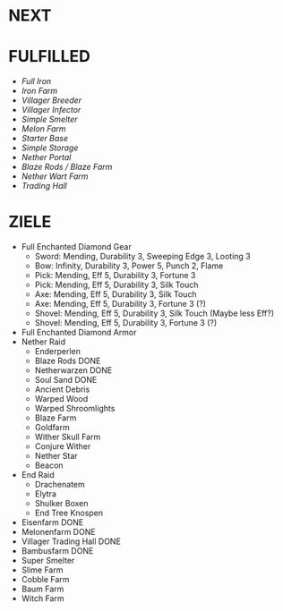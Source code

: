 # NEXT
# FULFILLED
- _Full Iron_
- _Iron Farm_
- _Villager Breeder_
- _Villager Infector_
- _Simple Smelter_
- _Melon Farm_
- _Starter Base_
- _Simple Storage_
- _Nether Portal_
- _Blaze Rods / Blaze Farm_
- _Nether Wart Farm_
-  _Trading Hall_
# ZIELE
- Full Enchanted Diamond Gear
    - Sword: Mending, Durability 3, Sweeping Edge 3, Looting 3
    -  Bow: Infinity, Durability 3, Power 5, Punch 2, Flame
    - Pick: Mending, Eff 5, Durability 3, Fortune 3
    - Pick: Mending, Eff 5, Durability 3, Silk Touch
    - Axe: Mending, Eff 5, Durability 3, Silk Touch
    -  Axe: Mending, Eff 5, Durability 3, Fortune 3 (?)
    - Shovel: Mending, Eff 5, Durability 3, Silk Touch (Maybe less Eff?)
    -  Shovel: Mending, Eff 5, Durability 3, Fortune 3 (?)
- Full Enchanted Diamond Armor
- Nether Raid
    - Enderperlen
    - Blaze Rods DONE
    - Netherwarzen DONE
    - Soul Sand DONE
    - Ancient Debris
    - Warped Wood
    - Warped Shroomlights
    - Blaze Farm
    - Goldfarm
    - Wither Skull Farm
    - Conjure Wither
    - Nether Star
    - Beacon
- End Raid
    - Drachenatem
    - Elytra
    - Shulker Boxen
    - End Tree Knospen
- Eisenfarm DONE
- Melonenfarm DONE
- Villager Trading Hall DONE
- Bambusfarm DONE
- Super Smelter
- Slime Farm
- Cobble Farm
- Baum Farm
- Witch Farm
